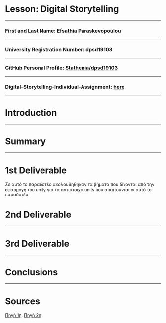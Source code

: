 # Lesson: Digital Storytelling
<hr>

### First and Last Name: Efsathia Paraskevopoulou 
<hr>

### University Registration Number: dpsd19103
<hr>

### GitHub Personal Profile: [Stathenia/dpsd19103](https://github.com/Stathenia)
<hr>

### Digital-Storytelling-Individual-Assignment: [here](https://github.com/Stathenia/Digital-Storytelling-Individual-Assignment)
<hr>

# Introduction
<hr>


# Summary
<hr>


# 1st Deliverable
</p> Σε αυτό το παραδοτέο ακολουθηθηκαν τα βήματα που δίνονται από την εφαρμογη του unity για τα αντιστοιχα units που απαιτούνται γι αυτό το παραδοτέο </p>


# 2nd Deliverable
<hr>



# 3rd Deliverable 
<hr>


# Conclusions
<hr>


# Sources
[Πηγή 1η](https://learn.unity.com/course/real-time-animated-storytelling?tab=overview&uv=2019.4),
[Πηγή 2η](https://docs.github.com/en/get-started/writing-on-github/working-with-saved-replies/about-saved-replies)
